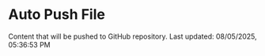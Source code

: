 # Auto Push File

Content that will be pushed to GitHub repository.
Last updated: 08/05/2025, 05:36:53 PM